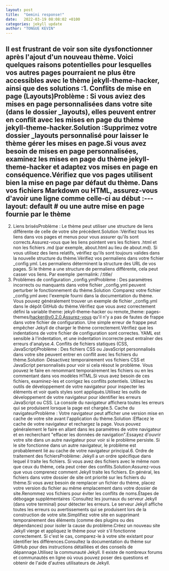 ```yaml
---
layout: post
title:  "Gemini response!"
date:   2022-03-19 08:08:02 +0100
categories: jekyll update
author: "TONGUE KEVIN"
---
```


Il est frustrant de voir son site dysfonctionner après l'ajout d'un nouveau thème. Voici quelques raisons potentielles pour lesquelles vos autres pages pourraient ne plus être accessibles avec le thème jekyll-theme-hacker, ainsi que des solutions :1. Conflits de mise en page (Layouts)Problème : Si vous aviez des mises en page personnalisées dans votre site (dans le dossier _layouts), elles peuvent entrer en conflit avec les mises en page du thème jekyll-theme-hacker.Solution :Supprimez votre dossier _layouts personnalisé pour laisser le thème gérer les mises en page.Si vous avez besoin de mises en page personnalisées, examinez les mises en page du thème jekyll-theme-hacker et adaptez vos mises en page en conséquence.Vérifiez que vos pages utilisent bien la mise en page par défaut du thème. Dans vos fichiers Markdown ou HTML, assurez-vous d'avoir une ligne comme celle-ci au début :---
layout: default # ou une autre mise en page fournie par le thème
---
2. Liens brisésProblème : Le thème peut utiliser une structure de liens différente de celle de votre site précédent.Solution :Vérifiez tous les liens dans vos pages et menus pour vous assurer qu'ils sont corrects.Assurez-vous que les liens pointent vers les fichiers .html et non les fichiers .md (par exemple, about.html au lieu de about.md). Si vous utilisez des liens relatifs, vérifiez qu'ils sont toujours valides dans la nouvelle structure du thème.Vérifiez vos permaliens dans votre fichier _config.yml. Les permaliens déterminent la structure des URL de vos pages. Si le thème a une structure de permaliens différente, cela peut casser vos liens. Par exemple :permalink: /:title/
3. Problèmes de configuration _config.ymlProblème : Des paramètres incorrects ou manquants dans votre fichier _config.yml peuvent perturber le fonctionnement du thème.Solution :Comparez votre fichier _config.yml avec l'exemple fourni dans la documentation du thème. Vous pouvez généralement trouver un exemple de fichier _config.yml dans le dépôt GitHub du thème.Vérifiez que vous avez correctement défini la variable theme: jekyll-theme-hacker ou remote_theme: pages-themes/hacker@v0.2.0.Assurez-vous qu'il n'y a pas de fautes de frappe dans votre fichier de configuration. Une simple erreur de frappe peut empêcher Jekyll de charger le thème correctement.Vérifiez que les indentations de votre fichier de configuration sont correctes. YAML est sensible à l'indentation, et une indentation incorrecte peut entraîner des erreurs d'analyse.4. Conflits de fichiers statiques (CSS, JavaScript)Problème : Des fichiers CSS ou JavaScript personnalisés dans votre site peuvent entrer en conflit avec les fichiers du thème.Solution :Désactivez temporairement vos fichiers CSS et JavaScript personnalisés pour voir si cela résout le problème. Vous pouvez le faire en renommant temporairement les fichiers ou en les commentant dans vos modèles HTML.Si vous avez besoin de ces fichiers, examinez-les et corrigez les conflits potentiels. Utilisez les outils de développement de votre navigateur pour inspecter les éléments et voir quels styles sont appliqués.Utilisez les outils de développement de votre navigateur pour identifier les erreurs JavaScript ou CSS. La console du navigateur affichera toutes les erreurs qui se produisent lorsque la page est chargée.5. Cache du navigateurProblème : Votre navigateur peut afficher une version mise en cache de votre site avant l'application du thème.Solution :Effacez le cache de votre navigateur et rechargez la page. Vous pouvez généralement le faire en allant dans les paramètres de votre navigateur et en recherchant "effacer les données de navigation".Essayez d'ouvrir votre site dans un autre navigateur pour voir si le problème persiste. Si le site fonctionne dans un autre navigateur, le problème est probablement lié au cache de votre navigateur principal.6. Ordre de traitement des fichiersProblème: Jekyll a un ordre spécifique dans lequel il traite les fichiers. Si vous avez des fichiers avec le même nom que ceux du thème, cela peut créer des conflits.Solution:Assurez-vous que vous comprenez comment Jekyll traite les fichiers. En général, les fichiers dans votre dossier de site ont priorité sur les fichiers du thème.Si vous avez besoin de remplacer un fichier du thème, placez votre version du fichier au même emplacement dans votre dossier de site.Renommez vos fichiers pour éviter les conflits de noms.Étapes de débogage supplémentaires :Consultez les journaux du serveur Jekyll (dans votre terminal) pour détecter les erreurs. Le serveur Jekyll affiche toutes les erreurs ou avertissements qui se produisent lors de la construction de votre site.Simplifiez votre site en supprimant temporairement des éléments (comme des plugins ou des dépendances) pour isoler la cause du problème.Créez un nouveau site Jekyll vierge et appliquez le thème pour voir s'il fonctionne correctement. Si c'est le cas, comparez-le à votre site existant pour identifier les différences.Consultez la documentation du thème sur GitHub pour des instructions détaillées et des conseils de dépannage.Utilisez la communauté Jekyll. Il existe de nombreux forums et communautés en ligne où vous pouvez poser des questions et obtenir de l'aide d'autres utilisateurs de Jekyll.